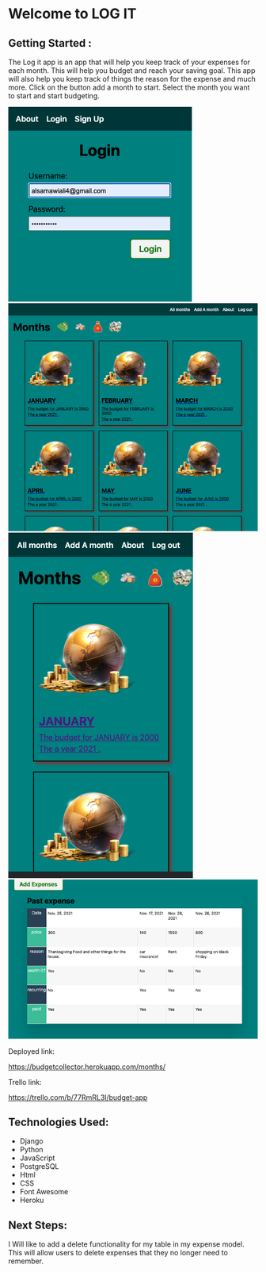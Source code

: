 # Welcome to LOG IT #

## Getting Started : ##
  The Log it app is an app that will help you keep track of your expenses for each month. This will help you budget and reach your saving goal. This app will also help you keep track of things the reason for the expense and much more. Click on the button add a month to start. Select the month you want to start and start budgeting.</p>

![alt text](main_app/static/images/budget4.png)
![alt text](main_app/static/images/budget1.png)
![alt text](main_app/static/images/budget2.png)
![alt text](main_app/static/images/budget3.png)



Deployed link:

https://budgetcollector.herokuapp.com/months/

Trello link:

https://trello.com/b/77RmRL3l/budget-app

## Technologies Used: ##
* Django
* Python 
* JavaScript
* PostgreSQL
* Html
* CSS
* Font Awesome
* Heroku

## Next Steps: ##
I Will like to add a delete functionality for my table in my expense model. This will allow users to delete expenses that they no longer need to remember. 


